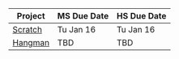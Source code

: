 | Project                                                                                 | MS Due Date | HS Due Date |
| --------------------------------------------------------------------------------------- | ----------- | ----------- |
| [Scratch](https://github.com/northridge-dev/python-game-dev/tree/main/projects/scratch) | Tu Jan 16   | Tu Jan 16   |
| [Hangman](https://github.com/northridge-dev/python-game-dev/tree/main/projects/hangman) | TBD         | TBD         |
